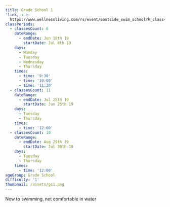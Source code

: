 ```yaml
---
title: Grade School 1
'link,': >-
  https://www.wellnessliving.com/rs/event/eastside_swim_school?k_class=138828&k_class_tab=10908
classPeriods:
  - classesCount: 6
    dateRange:
      - endDate: Jun 18th 19
        startDate: Jul 8th 19
    days:
      - Monday
      - Tuesday
      - Wednesday
      - Thursday
    times:
      - time: '9:30'
      - time: '10:00'
      - time: '11:30'
  - classesCount: 11
    dateRange:
      - endDate: Jul 25th 19
        startDate: Jun 25th 19
    days:
      - Tuesday
      - Thursday
    times:
      - time: '12:00'
  - classesCount: 10
    dateRange:
      - endDate: Aug 29th 19
        startDate: Jul 30th 19
    days:
      - Tuesday
      - Thursday
    times:
      - time: '12:00'
ageGroup: Grade School
difficulty: '1'
thumbnail: /assets/gs1.png
---
```

New to swimming, not comfortable in water
